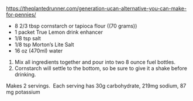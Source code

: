 https://theplantedrunner.com/generation-ucan-alternative-you-can-make-for-pennies/

- 8 2/3 tbsp cornstarch or tapioca flour ((70 grams))
- 1 packet True Lemon drink enhancer
- 1/8 tsp salt
- 1/8 tsp Morton’s Lite Salt
- 16 oz (470ml) water

1. Mix all ingredients together and pour into two 8 ounce fuel bottles.
2. Cornstarch will settle to the bottom, so be sure to give it a shake before drinking.

Makes 2 servings.  Each serving has 30g carbohydrate, 219mg sodium, 87 mg potassium